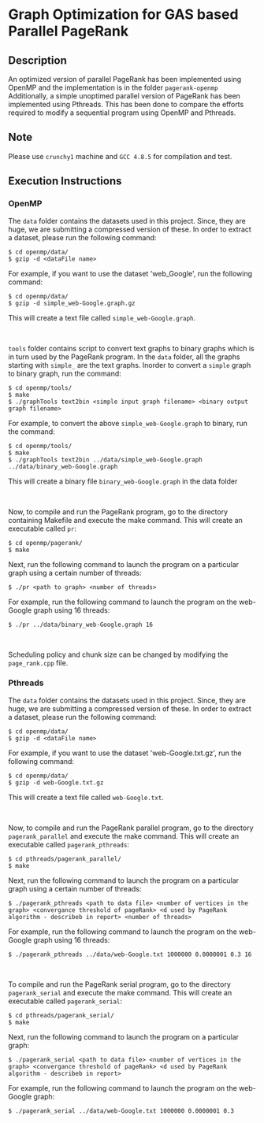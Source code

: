 # Graph Optimization for GAS based Parallel PageRank

## Description

An optimized version of parallel PageRank has been implemented using OpenMP and the implementation is in the folder `pagerank-openmp` Additionally, a simple unoptimed parallel version of PageRank has been implemented using Pthreads. This has been done to compare the efforts required to modify a sequential program using OpenMP and Pthreads.

## Note
Please use `crunchy1` machine and `GCC 4.8.5` for compilation and test.

## Execution Instructions

### OpenMP

The `data` folder contains the datasets used in this project. Since, they are huge, we are submitting a compressed version of these. In order to extract a dataset, please run the following command:
```
$ cd openmp/data/
$ gzip -d <dataFile name>
```
For example, if you want to use the dataset 'web_Google', run the following command:
```
$ cd openmp/data/
$ gzip -d simple_web-Google.graph.gz
```
This will create a text file called `simple_web-Google.graph`.

<br/>

`tools` folder contains script to convert text graphs to binary graphs which is in turn used by the PageRank program. In the `data` folder, all the graphs starting with `simple_` are the text graphs. Inorder to convert a `simple` graph to binary graph, run the command:
```
$ cd openmp/tools/
$ make
$ ./graphTools text2bin <simple input graph filename> <binary output graph filename>
```
For example, to convert the above `simple_web-Google.graph` to binary, run the command:
```
$ cd openmp/tools/
$ make
$ ./graphTools text2bin ../data/simple_web-Google.graph ../data/binary_web-Google.graph
```
This will create a binary file `binary_web-Google.graph` in the data folder

<br/>

Now, to compile and run the PageRank program, go to the directory containing Makefile and execute the make command. This will create an executable called `pr`:
```
$ cd openmp/pagerank/
$ make
```
Next, run the following command to launch the program on a particular graph using a certain number of threads:
```
$ ./pr <path to graph> <number of threads> 
```
For example, run the following command to launch the program on the web-Google graph using 16 threads:
```
$ ./pr ../data/binary_web-Google.graph 16 
```

<br/>

Scheduling policy and chunk size can be changed by modifying the `page_rank.cpp` file.

### Pthreads

The `data` folder contains the datasets used in this project. Since, they are huge, we are submitting a compressed version of these. In order to extract a dataset, please run the following command:
```
$ cd openmp/data/
$ gzip -d <dataFile name>
```
For example, if you want to use the dataset 'web-Google.txt.gz', run the following command:
```
$ cd openmp/data/
$ gzip -d web-Google.txt.gz
```
This will create a text file called `web-Google.txt`.

<br/>

Now, to compile and run the PageRank parallel program, go to the directory `pagerank_parallel` and execute the make command. This will create an executable called `pagerank_pthreads`:
```
$ cd pthreads/pagerank_parallel/
$ make
```
Next, run the following command to launch the program on a particular graph using a certain number of threads:
```
$ ./pagerank_pthreads <path to data file> <number of vertices in the graph> <convergance threshold of pageRank> <d used by PageRank algorithm - describeb in report> <number of threads>
```
For example, run the following command to launch the program on the web-Google graph using 16 threads:
```
$ ./pagerank_pthreads ../data/web-Google.txt 1000000 0.0000001 0.3 16
```

<br/>

To compile and run the PageRank serial program, go to the directory `pagerank_serial` and execute the make command. This will create an executable called `pagerank_serial`:
```
$ cd pthreads/pagerank_serial/
$ make
```
Next, run the following command to launch the program on a particular graph:
```
$ ./pagerank_serial <path to data file> <number of vertices in the graph> <convergance threshold of pageRank> <d used by PageRank algorithm - describeb in report>
```
For example, run the following command to launch the program on the web-Google graph:
```
$ ./pagerank_serial ../data/web-Google.txt 1000000 0.0000001 0.3
```

<br/>
